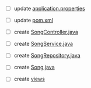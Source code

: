 

- [ ] update [application.properties](./src/main/resources/application.properties)
- [ ] update [pom.xml](./pom.xml)
- [ ] create [SongController.java](./src/main/java/co/tylermaxwell/songs/controllers/SongController.java)
- [ ] create [SongService.java](./src/main/java/co/tylermaxwell/songs/services/SongService.java)
- [ ] create [SongRepository.java](./src/main/java/co/tylermaxwell/songs/repositories/SongRepository.java)
- [ ] create [Song.java](./src/main/java/co/tylermaxwell/songs/models/Song.java)

- [ ] create [views](./src/main/webapp/WEB-INF/index.jsp) 